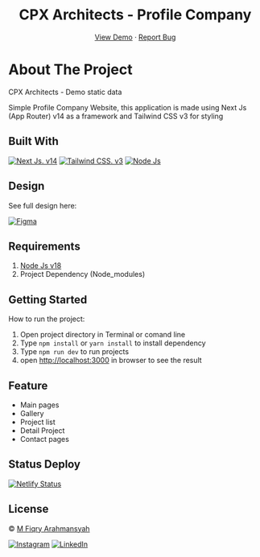<h1 align='center'>CPX Architects - Profile Company</h1>
  <p align="center">
    <a href="https://cpx-architect-static.netlify.app">View Demo</a>
    ·
    <a href="https://github.com/CUPAXX/cpx-architects/issues">Report Bug</a>
  </p>

# About The Project

CPX Architects - Demo static data

Simple Profile Company Website,
this application is made using Next Js (App Router) v14 as a framework and Tailwind CSS v3 for styling

## Built With

[![Next Js. v14](https://img.shields.io/badge/nextjs-%23000000.svg?style=for-the-badge&logo=next.js&logoColor=white)](https://nextjs.org/docs)
[![Tailwind CSS. v3](https://img.shields.io/badge/tailwindcss-%2338B2AC.svg?style=for-the-badge&logo=tailwind-css&logoColor=white)](https://tailwindcss.com/docs)
[![Node Js](https://img.shields.io/badge/node.js-6DA55F?style=for-the-badge&logo=node.js&logoColor=white)](https://nodejs.org/en)

## Design

See full design here:

[![Figma](https://img.shields.io/badge/figma-%23F24E1E.svg?style=for-the-badge&logo=figma&logoColor=white)](https://www.figma.com/design/NaynyjIlhIxTH645E8BS16/CPX-Architects)

## Requirements

1. <a href="https://nodejs.org/en/download/">Node Js v18</a>
2. Project Dependency (Node_modules)

## Getting Started

How to run the project:

1. Open project directory in Terminal or comand line
2. Type `npm install` or `yarn install` to install dependency
3. Type `npm run dev` to run projects
4. open <a href="http://localhost:3000">http://localhost:3000</a> in browser to see the result

## Feature

<ul>
  <li>Main pages</li>
  <li>Gallery</li>
  <li>Project list</li>
  <li>Detail Project</li>
  <li>Contact pages</li>
</ul>

## Status Deploy

[![Netlify Status](https://api.netlify.com/api/v1/badges/e7fee60b-ed4f-436b-99a8-20f7ebad19dd/deploy-status)](https://app.netlify.com/sites/cpx-architect-static/deploys)

## License

© [M Fiqry Arahmansyah](https://www.instagram.com/xfiqryx/)

[![Instagram](https://img.shields.io/badge/xfiqryx-%23E4405F.svg?style=for-the-badge&logo=Instagram&logoColor=white)](https://instagram.com/xfiqryx) [![LinkedIn](https://img.shields.io/badge/linkedin-%230077B5.svg?style=for-the-badge&logo=linkedin&logoColor=white)](https://linkedin.com/in/fiqry-arahmansyah)
